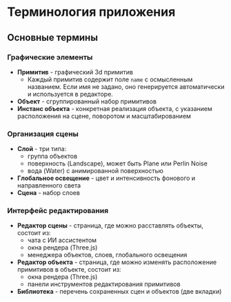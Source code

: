# Терминология приложения

## Основные термины

### Графические элементы
- **Примитив** - графический 3d примитив
  - Каждый примитив содержит поле `name` с осмысленным названием. Если имя не задано, оно генерируется автоматически и используется в редакторе.
- **Объект** - сгруппированный набор примитивов
- **Инстанс объекта** - конкретная реализация объекта, с указанием расположения на сцене, поворотом и масштабированием

### Организация сцены
- **Слой** - три типа:
    - группа объектов
    - поверхность (Landscape), может быть Plane или Perlin Noise
    - вода (Water) с анимированной поверхностью
- **Глобальное освещение** - цвет и интенсивность фонового и направленного света
- **Сцена** - набор слоев

### Интерфейс редактирования
- **Редактор сцены** - страница, где можно расставлять объекты, состоит из:
    - чата с ИИ ассистентом
    - окна рендера (Three.js)
    - менеджера объектов, слоев, глобального освещения
- **Редактор объекта** - страница, где можно изменять расположение примитивов в объекте, состоит из:
    - окна рендера (Three.js)
    - панели инструментов редактирования примитивов
- **Библиотека** - перечень сохраненных сцен и объектов (две вкладки)

